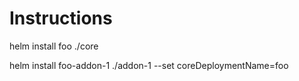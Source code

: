# Instructions

helm install foo ./core

helm install foo-addon-1 ./addon-1 --set coreDeploymentName=foo 
